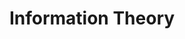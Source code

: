 ---
types: "word"

title: "Information Theory"

categories: ['']

tags: ['Information', 'Theory']

arabic: 'نظرية الاتصال المعلوماتي'

arexps: []

enwords: ['Information Theory']

enexps: []

arlexicons: 'ن'

enlexicons: 'I'

authors: ['Ruqayya Roshdy']

translators: ['']

citations: 'العربية والذكاء الاصطناعي'

sources: 'مركز الملك عبدالله بن عبدالعزيز الدولي لخدمة اللغة العربية'

word: "true"

slug: ""
---